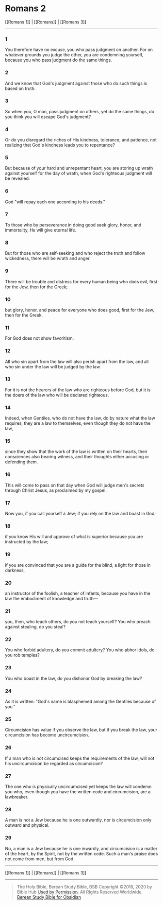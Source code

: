 # Romans 2

[[Romans 1]] | [[Romans]] | [[Romans 3]]

---

### 1
You therefore have no excuse, you who pass judgment on another. For on whatever grounds you judge the other, you are condemning yourself, because you who pass judgment do the same things.

### 2
And we know that God's judgment against those who do such things is based on truth.

### 3
So when you, O man, pass judgment on others, yet do the same things, do you think you will escape God's judgment?

### 4
Or do you disregard the riches of His kindness, tolerance, and patience, not realizing that God's kindness leads you to repentance?

### 5
But because of your hard and unrepentant heart, you are storing up wrath against yourself for the day of wrath, when God's righteous judgment will be revealed.

### 6
God "will repay each one according to his deeds."

### 7
To those who by perseverance in doing good seek glory, honor, and immortality, He will give eternal life.

### 8
But for those who are self-seeking and who reject the truth and follow wickedness, there will be wrath and anger.

### 9
There will be trouble and distress for every human being who does evil, first for the Jew, then for the Greek;

### 10
but glory, honor, and peace for everyone who does good, first for the Jew, then for the Greek.

### 11
For God does not show favoritism.

### 12
All who sin apart from the law will also perish apart from the law, and all who sin under the law will be judged by the law.

### 13
For it is not the hearers of the law who are righteous before God, but it is the doers of the law who will be declared righteous.

### 14
Indeed, when Gentiles, who do not have the law, do by nature what the law requires, they are a law to themselves, even though they do not have the law,

### 15
since they show that the work of the law is written on their hearts, their consciences also bearing witness, and their thoughts either accusing or defending them.

### 16
This will come to pass on that day when God will judge men's secrets through Christ Jesus, as proclaimed by my gospel.

### 17
Now you, if you call yourself a Jew; if you rely on the law and boast in God;

### 18
if you know His will and approve of what is superior because you are instructed by the law;

### 19
if you are convinced that you are a guide for the blind, a light for those in darkness,

### 20
an instructor of the foolish, a teacher of infants, because you have in the law the embodiment of knowledge and truth—

### 21
you, then, who teach others, do you not teach yourself? You who preach against stealing, do you steal?

### 22
You who forbid adultery, do you commit adultery? You who abhor idols, do you rob temples?

### 23
You who boast in the law, do you dishonor God by breaking the law?

### 24
As it is written: "God's name is blasphemed among the Gentiles because of you."

### 25
Circumcision has value if you observe the law, but if you break the law, your circumcision has become uncircumcision.

### 26
If a man who is not circumcised keeps the requirements of the law, will not his uncircumcision be regarded as circumcision?

### 27
The one who is physically uncircumcised yet keeps the law will condemn you who, even though you have the written code and circumcision, are a lawbreaker.

### 28
A man is not a Jew because he is one outwardly, nor is circumcision only outward and physical.

### 29
No, a man is a Jew because he is one inwardly, and circumcision is a matter of the heart, by the Spirit, not by the written code. Such a man's praise does not come from men, but from God.

---

[[Romans 1]] | [[Romans]] | [[Romans 3]]

---

> The Holy Bible, Berean Study Bible, BSB
> Copyright &copy;2016, 2020 by Bible Hub
> [Used by Permission](https://berean.bible/terms.htm). All Rights Reserved Worldwide.
> [Berean Study Bible for Obsidian](https://github.com/gapmiss/berean-study-bible-for-obsidian)

